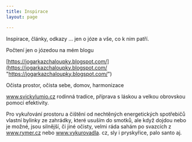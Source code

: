 ```yaml
---
title: Inspirace
layout: page

---
```

Inspirace, články, odkazy ... jen o józe a vše, co k nim patří.

Počtení jen o józedou na mém blogu

[https://jogarkazchaloupky.blogspot.com/](https://jogarkazchaloupky.blogspot.com/ "https://jogarkazchaloupky.blogspot.com/")

Očista prostor, očista sebe, domov, harmonizace

www.svickylumio.cz rodinná tradice, příprava s láskou a velkou obrovskou pomocí efektivity.

Pro vykuřování prostoru a čištění od nechtěných energetických spotřebičů vlastní bylinky ze zahrádky, které usuším do smotků, ale když dojdou nebo je možné, jsou silnější, či jiné očisty, velmi ráda sahám po svazcích z www.rymer.cz nebo www.vykurovadla. cz, sly i pryskyřice, palo santo aj.